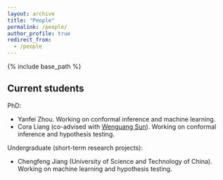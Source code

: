 ```yaml
---
layout: archive
title: "People"
permalink: /people/
author_profile: true
redirect_from:
  - /people
---
```


{% include base_path %}


## Current students

PhD:

- Yanfei Zhou. Working on conformal inference and machine learning.
- Cora Liang (co-advised with [Wenguang Sun](http://faculty.marshall.usc.edu/WenGuang-Sun/)). Working on conformal inference and hypothesis testing.

Undergraduate (short-term research projects):

 - Chengfeng Jiang (University of Science and Technology of China). Working on machine learning and hypothesis testing.

